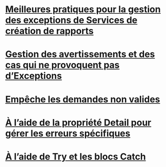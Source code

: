 # [Meilleures pratiques pour la gestion des exceptions de Services de création de rapports](best-practices-for-reporting-services-exception-handling.md)
# [Gestion des avertissements et des cas qui ne provoquent pas d’Exceptions](handling-warnings-and-cases-that-do-not-cause-exceptions.md)
# [Empêche les demandes non valides](preventing-invalid-requests.md)
# [À l’aide de la propriété Detail pour gérer les erreurs spécifiques](using-the-detail-property-to-handle-specific-errors.md)
# [À l’aide de Try et les blocs Catch](using-try-and-catch-blocks.md)

